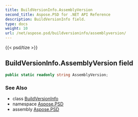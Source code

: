 ```yaml
---
title: BuildVersionInfo.AssemblyVersion
second_title: Aspose.PSD for .NET API Reference
description: BuildVersionInfo field. 
type: docs
weight: 10
url: /net/aspose.psd/buildversioninfo/assemblyversion/
---
```

{{< psd/tize >}}
## BuildVersionInfo.AssemblyVersion field

```csharp
public static readonly string AssemblyVersion;
```

### See Also

* class [BuildVersionInfo](../)
* namespace [Aspose.PSD](../../buildversioninfo/)
* assembly [Aspose.PSD](../../../)


